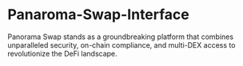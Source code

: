 # Panaroma-Swap-Interface
Panorama Swap stands as a groundbreaking platform that combines unparalleled security, on-chain compliance, and multi-DEX access to revolutionize the DeFi landscape.
